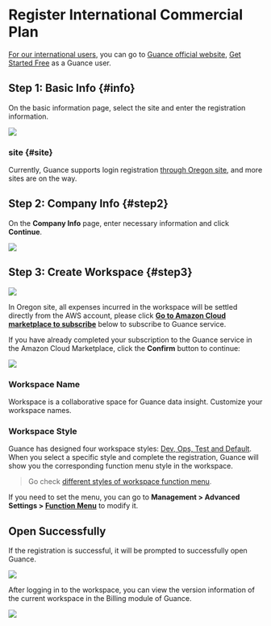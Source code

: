 # Register International Commercial Plan 

<u>For our international users</u>, you can go to [Guance official website](https://www.guance.one/), [Get Started Free](https://auth.guance.com/en/businessRegister) as a Guance user.

## Step 1: Basic Info {#info}

On the basic information page, select the site and enter the registration information.

![](img/inter-commercial-register-1.png)

### site {#site}

Currently, Guance supports login registration <u>through Oregon site</u>, and more sites are on the way.

## Step 2: Company Info {#step2}

On the **Company Info** page, enter necessary information and click **Continue**.

![](img/11.account_center_4.png)

## Step 3: Create Workspace {#step3}

![](img/inter-create-workspace.png)

In Oregon site, all expenses incurred in the workspace will be settled directly from the AWS account, please click **[Go to Amazon Cloud marketplace to subscribe](./commercial-aws.md)** below to subscribe to Guance service.

If you have already completed your subscription to the Guance service in the Amazon Cloud Marketplace, click the **Confirm** button to continue:

![](img/inter-0629-1.png)

### Workspace Name

Workspace is a collaborative space for Guance data insight. Customize your workspace names.

### Workspace Style

Guance has designed four workspace styles: <u>Dev, Ops, Test and Default</u>. When you select a specific style and complete the registration, Guance will show you the corresponding function menu style in the workspace.

> Go check [different styles of workspace function menu](../management/index.md#create).

If you need to set the menu, you can go to **Management > Advanced Settings > [Function Menu](../management/settings/customized-menu.md)** to modify it.

## Open Successfully

If the registration is successful, it will be prompted to successfully open Guance.

![](img/inter-1.sls_8.png)

After logging in to the workspace, you can view the version information of the current workspace in the Billing module of Guance.

![](img/12.billing_1.png)